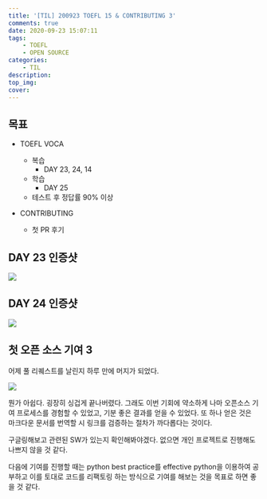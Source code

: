 ```yaml
---
title: '[TIL] 200923 TOEFL 15 & CONTRIBUTING 3'
comments: true
date: 2020-09-23 15:07:11
tags:
    - TOEFL
    - OPEN SOURCE
categories:
    - TIL
description:
top_img:
cover:
---
```

## 목표
- TOEFL VOCA 
    - 복습
        - DAY 23, 24, 14
    - 학습
        - DAY 25
    - 테스트 후 정답률 90% 이상

- CONTRIBUTING
    - 첫 PR 후기

## DAY 23 인증샷
![](Day23.png)

## DAY 24 인증샷
![](Day24.png)

## 첫 오픈 소스 기여 3
어제 풀 리퀘스트를 날린지 하루 만에 머지가 되었다.

![](Merged.png)

뭔가 아쉽다. 굉장히 싱겁게 끝나버렸다.
그래도 이번 기회에 약소하게 나마 오픈소스 기여 프로세스를 경험할 수 있었고, 기분 좋은 결과를 얻을 수 있었다. 또 하나 얻은 것은 마크다운 문서를 번역할 시 링크를 검증하는 절차가 까다롭다는 것이다.

구글링해보고 관련된 SW가 있는지 확인해봐야겠다. 없으면 개인 프로젝트로 진행해도 나쁘지 않을 것 같다.

다음에 기여를 진행할 때는 python best practice를 effective python을 이용하여 공부하고 이를 토대로 코드를 리팩토링 하는 방식으로 기여를 해보는 것을 목표로 하면 좋을 것 같다.